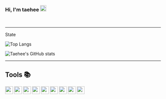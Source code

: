 ### Hi, I'm taehee <img src="https://media.giphy.com/media/hvRJCLFzcasrR4ia7z/giphy.gif" width="20" >
<br />

---
State


![Top Langs](https://github-readme-stats.vercel.app/api/top-langs/?username=jangth0655&layout=compact&hide=contribs,prs&count_private=true&theme=radical)

![Taehee's GitHub stats](https://github-readme-stats.vercel.app/api?username=jangth0655&count_private=true&theme=radical&show_icons=true&hide=contribs,prs)

---
<h2>Tools 📚</h2>
<code><img height="25" src="https://skillicons.dev/icons?i=js,html,css"></code>
<code><img height="25" src="https://skillicons.dev/icons?i=typescript"></code>
<code><img height="25" src="https://skillicons.dev/icons?i=graphql"></code>
<code><img height="25" src="https://skillicons.dev/icons?i=apollo"></code>
<code><img height="25" src="https://skillicons.dev/icons?i=react"></code>
<code><img height="25" src="https://skillicons.dev/icons?i=nextjs"></code>
<code><img height="25" src="https://skillicons.dev/icons?i=tailwindcss"></code>
<code><img height="25" src="https://skillicons.dev/icons?i=prisma"></code>
<code><img height="25" src="https://skillicons.dev/icons?i=nodejs"></code>


